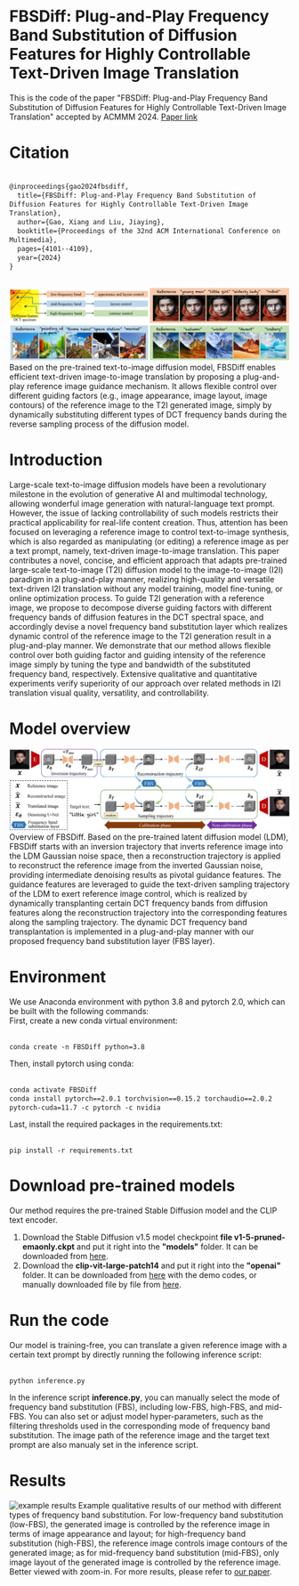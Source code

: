 # FBSDiff: Plug-and-Play Frequency Band Substitution of Diffusion Features for Highly Controllable Text-Driven Image Translation
This is the code of the paper "FBSDiff: Plug-and-Play Frequency Band Substitution of Diffusion Features for Highly Controllable Text-Driven Image Translation" accepted by ACMMM 2024. [Paper link](https://arxiv.org/abs/2408.00998)

# Citation #
<pre>
<code>
@inproceedings{gao2024fbsdiff,
  title={FBSDiff: Plug-and-Play Frequency Band Substitution of Diffusion Features for Highly Controllable Text-Driven Image Translation},
  author={Gao, Xiang and Liu, Jiaying},
  booktitle={Proceedings of the 32nd ACM International Conference on Multimedia},
  pages={4101--4109},
  year={2024}
}
</code>
</pre>

![](imgs/teaser.jpg "teaser")
Based on the pre-trained text-to-image diffusion model, FBSDiff enables efficient text-driven image-to-image translation by proposing a plug-and-play reference image guidance mechanism. It allows flexible control over different guiding factors (e.g., image appearance, image layout, image contours) of the reference image to the T2I generated image, simply by dynamically substituting different types of DCT frequency bands during the reverse sampling process of the diffusion model.


# Introduction
Large-scale text-to-image diffusion models have been a revolutionary milestone in the evolution of generative AI and multimodal technology, allowing wonderful image generation with natural-language text prompt. However, the issue of lacking controllability of such models restricts their practical applicability for real-life content creation. Thus, attention has been focused on leveraging a reference image to control text-to-image synthesis, which is also regarded as manipulating (or editing) a reference image as per a text prompt, namely, text-driven image-to-image translation. This paper contributes a novel, concise, and efficient approach that adapts pre-trained large-scale text-to-image (T2I) diffusion model to the image-to-image (I2I) paradigm in a plug-and-play manner, realizing high-quality and versatile text-driven I2I translation without any model training, model fine-tuning, or online optimization process. To guide T2I generation with a reference image, we propose to decompose diverse guiding factors with different frequency bands of diffusion features in the DCT spectral space, and accordingly devise a novel frequency band substitution layer which realizes dynamic control of the reference image to the T2I generation result in a plug-and-play manner. We demonstrate that our method allows flexible control over both guiding factor and guiding intensity of the reference image simply by tuning the type and bandwidth of the substituted frequency band, respectively. Extensive qualitative and quantitative experiments verify superiority of our approach over related methods in I2I translation visual quality, versatility, and controllability. 

# Model overview
![](imgs/method_overview.jpg "method_overview")
Overview of FBSDiff. Based on the pre-trained latent diffusion model (LDM), FBSDiff starts with an inversion trajectory that inverts reference image into the LDM Gaussian noise space, then a reconstruction trajectory is applied to reconstruct the reference image from the inverted Gaussian noise, providing intermediate denoising results as pivotal guidance features. The guidance features are leveraged to guide the text-driven sampling trajectory of the LDM to exert reference image control, which is realized by dynamically transplanting certain DCT frequency bands from diffusion features along the reconstruction trajectory into the corresponding features along the sampling trajectory. The dynamic DCT frequency band transplantation is implemented in a plug-and-play manner with our proposed frequency band substitution layer (FBS layer).

# Environment
We use Anaconda environment with python 3.8 and pytorch 2.0, which can be built with the following commands: <br />
First, create a new conda virtual environment: <br>
<pre><code>
conda create -n FBSDiff python=3.8
</code></pre>
Then, install pytorch using conda: <br>
<pre><code>
conda activate FBSDiff
conda install pytorch==2.0.1 torchvision==0.15.2 torchaudio==2.0.2 pytorch-cuda=11.7 -c pytorch -c nvidia
</code></pre>
Last, install the required packages in the requirements.txt:
<pre><code>
pip install -r requirements.txt
</code></pre>

# Download pre-trained models
Our method requires the pre-trained Stable Diffusion model and the CLIP text encoder. <br />
1. Download the Stable Diffusion v1.5 model checkpoint **file v1-5-pruned-emaonly.ckpt** and put it right into the **"models"** folder. It can be downloaded from [here](https://huggingface.co/runwayml/stable-diffusion-v1-5/blob/main/v1-5-pruned-emaonly.ckpt). <br />
2. Download the **clip-vit-large-patch14** and put it right into the **"openai"** folder. It can be downloaded from [here](https://huggingface.co/openai/clip-vit-large-patch14) with the demo codes, or manually downloaded file by file from [here](https://huggingface.co/openai/clip-vit-large-patch14/tree/main).

# Run the code
Our model is training-free, you can translate a given reference image with a certain text prompt by directly running the following inference script:
<pre><code>
python inference.py
</code></pre>
In the inference script **inference.py**, you can manually select the mode of frequency band substitution (FBS), including low-FBS, high-FBS, and mid-FBS. You can also set or adjust model hyper-parameters, such as the filtering thresholds used in the corresponding mode of frequency band substitution. The image path of the reference image and the target text prompt are also manualy set in the inference script.

# Results
![](imgs/results.jpg "example results")
Example qualitative results of our method with different types of frequency band substitution. For low-frequency band substitution (low-FBS), the generated image is controlled by the reference image in terms of image appearance and layout; for high-frequency band substitution (high-FBS), the reference image controls image contours of the generated image; as for mid-frequency band substitution (mid-FBS), only image layout of the generated image is controlled by the reference image. Better viewed with zoom-in. For more results, please refer to [our paper](https://arxiv.org/abs/2408.00998).

